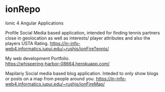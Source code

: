# ionRepo
 
Ionic 4 Angular Applications 

Profile Social Media based application, intended for finding tennis partners close in geolocation as well as interests/ player attributes and also the players USTA Rating.
https://in-info-web4.informatics.iupui.edu/~rushjs/ionFireTennis/
	
	
	
My web development Portfolio.	
https://whispering-harbor-08664.herokuapp.com/

	
	
	
Mapilariy Social media based blog application. Inteded to only show blogs or posts on a map from people around you.
https://in-info-web4.informatics.iupui.edu/~rushjs/ionFireMap/
